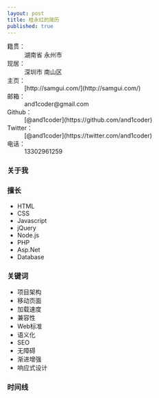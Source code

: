 ```yaml
---
layout: post
title: 桂永红的简历
published: true
---
```

<div class="profile">
    <dl class="basic">
      <dt>籍贯：</dt>
      <dd>湖南省 永州市</dd>
      <dt>现居：</dt>
      <dd>深圳市 南山区</dd>
      <dt>主页：</dt>
      <dd>[http://samgui.com/](http://samgui.com/)</dd>
      <dt>邮箱：</dt>
      <dd>and1coder@gmail.com</dd>
      <dt>Github：</dt>
      <dd>[@and1coder](https://github.com/and1coder)</dd>
      <dt>Twitter：</dt>
      <dd>[@and1coder](https://twitter.com/and1coder)</dd>
      <dt>电话：</dt>
      <dd>13302961259</dd>
    </dl>
</div>

### 关于我

### 擅长
* HTML
* CSS
* Javascript
* jQuery
* Node.js
* PHP
* Asp.Net
* Database

### 关键词
* 项目架构
* 移动页面
* 加载速度
* 兼容性
* Web标准
* 语义化
* SEO
* 无障碍
* 渐进增强
* 响应式设计

### 时间线